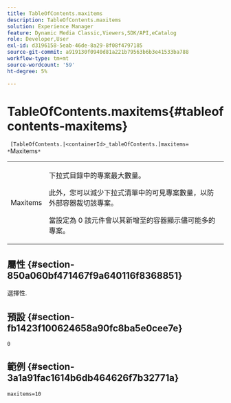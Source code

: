 ```yaml
---
title: TableOfContents.maxitems
description: TableOfContents.maxitems
solution: Experience Manager
feature: Dynamic Media Classic,Viewers,SDK/API,eCatalog
role: Developer,User
exl-id: d3196158-5eab-46de-8a29-8f08f4797185
source-git-commit: a919130f0940d81a221b79563b6b3e41533ba788
workflow-type: tm+mt
source-wordcount: '59'
ht-degree: 5%

---
```


# TableOfContents.maxitems{#tableofcontents-maxitems}

` [TableOfContents.|<containerId>_tableOfContents.]maxitems= *`Maxitems`*`

<table id="table_F9BC656721B04870AC628ACBC47E7200"> 
 <tbody> 
  <tr> 
   <td> <p> <span class="codeph"><span class="varname"> Maxitems</span></span> </p> </td> 
   <td> <p>下拉式目錄中的專案最大數量。 </p> <p>此外，您可以減少下拉式清單中的可見專案數量，以防外部容器裁切該專案。 </p> <p>當設定為 <span class="codeph"> 0</span> 該元件會以其新增至的容器顯示儘可能多的專案。 </p> </td> 
  </tr> 
 </tbody> 
</table>

## 屬性 {#section-850a060bf471467f9a640116f8368851}

選擇性.

## 預設 {#section-fb1423f100624658a90fc8ba5e0cee7e}

`0`

## 範例 {#section-3a1a91fac1614b6db464626f7b32771a}

`maxitems=10`
